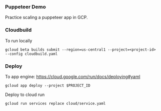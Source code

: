 ### Puppeteer Demo
Practice scaling a puppeteer app in GCP.

### Cloudbuild

To run locally

```
gcloud beta builds submit --region=us-central1 --project=<project-id> --config cloudbuild.yaml
```

### Deploy 

To app engine: https://cloud.google.com/run/docs/deploying#yaml

```
gcloud app deploy --project $PROJECT_ID
```

Deploy to cloud run 

```
gcloud run services replace cloud/service.yaml
```
